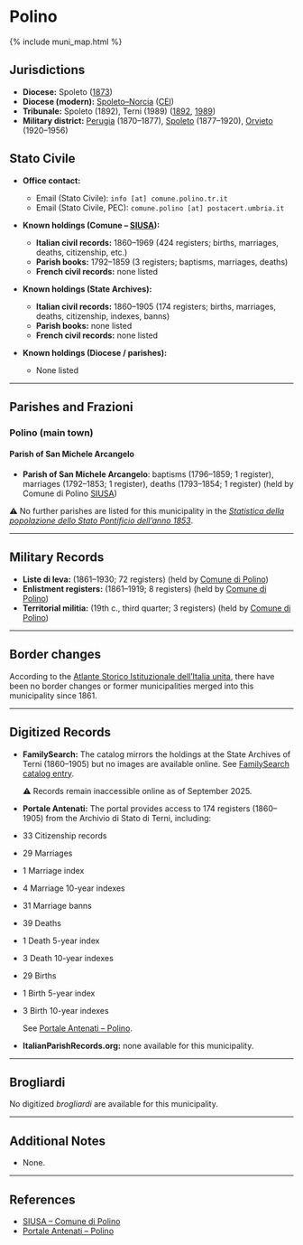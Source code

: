 # Polino

{% include muni_map.html %}

## Jurisdictions

* **Diocese:** Spoleto ([1873](https://www.google.it/books/edition/Il_libro_de_comuni_del_Regno_d_Italia_co/WF9mfeJJcDEC?gbpv=1))
* **Diocese (modern):** [Spoleto–Norcia](../dio/spoleto.md) ([CEI](https://www.chiesacattolica.it/annuario-cei/ricerca-parrocchie/))
* **Tribunale:** Spoleto (1892), Terni (1989) ([1892](https://www.google.it/books/edition/Bollettino_ufficiale_del_Ministero_di_gr/kRXd4t5fK-0C?hl=en&gbpv=1&pg=PA457&printsec=frontcover), [1989](https://www.google.it/books/edition/Gazzetta_ufficiale_della_Repubblica_ital/-Z6nogg-qMQC?hl=en&gbpv=1&pg=RA8-PA38&printsec=frontcover))
* **Military district:** [Perugia](../mil/perugia.md) (1870–1877), [Spoleto](../mil/spoleto.md) (1877–1920), [Orvieto](../mil/spoleto.md) (1920–1956)

## Stato Civile

* **Office contact:**

  * Email (Stato Civile): `info [at] comune.polino.tr.it`
  * Email (Stato Civile, PEC): `comune.polino [at] postacert.umbria.it`

* **Known holdings (Comune – [SIUSA](https://siusa-archivi.cultura.gov.it/cgi-bin/siusa/pagina.pl?TipoPag=comparc&Chiave=311525)):**

  * **Italian civil records:** 1860–1969 (424 registers; births, marriages, deaths, citizenship, etc.)
  * **Parish books:** 1792–1859 (3 registers; baptisms, marriages, deaths)
  * **French civil records:** none listed

* **Known holdings (State Archives):**

  * **Italian civil records:** 1860–1905 (174 registers; births, marriages, deaths, citizenship, indexes, banns)
  * **Parish books:** none listed
  * **French civil records:** none listed

* **Known holdings (Diocese / parishes):**

  * None listed

---

## Parishes and Frazioni

### Polino (main town)

#### Parish of San Michele Arcangelo

* **Parish of San Michele Arcangelo**: baptisms (1796–1859; 1 register), marriages (1792–1853; 1 register), deaths (1793–1854; 1 register) (held by Comune di Polino [SIUSA](https://siusa-archivi.cultura.gov.it/cgi-bin/siusa/pagina.pl?TipoPag=comparc&Chiave=311525))

⚠️ No further parishes are listed for this municipality in the *[Statistica della popolazione dello Stato Pontificio dell’anno 1853](https://www.google.it/books/edition/Statistics_della_popolazione_dello_Stato/v6dCAQAAMAAJ)*.

---

## Military Records

* **Liste di leva:** (1861–1930; 72 registers) (held by [Comune di Polino](https://siusa-archivi.cultura.gov.it/cgi-bin/siusa/pagina.pl?TipoPag=comparc&Chiave=311522&RicVM=ricercasemplice&RicProgetto=reg%2dumb&RicPag=2&RicFrmRicSemplice=Liste%20di%20leva&RicSez=complessi))
* **Enlistment registers:** (1861–1919; 8 registers) (held by [Comune di Polino](https://siusa-archivi.cultura.gov.it/cgi-bin/siusa/pagina.pl?TipoPag=comparc&Chiave=311522&RicVM=ricercasemplice&RicProgetto=reg%2dumb&RicPag=2&RicFrmRicSemplice=Liste%20di%20leva&RicSez=complessi))
* **Territorial militia:** (19th c., third quarter; 3 registers) (held by [Comune di Polino](https://siusa-archivi.cultura.gov.it/cgi-bin/siusa/pagina.pl?TipoPag=comparc&Chiave=311522&RicVM=ricercasemplice&RicProgetto=reg%2dumb&RicPag=2&RicFrmRicSemplice=Liste%20di%20leva&RicSez=complessi))

---

## Border changes

According to the [Atlante Storico Istituzionale dell’Italia unita](http://dati.san.beniculturali.it/asi/local/), there have been no border changes or former municipalities merged into this municipality since 1861.

---

## Digitized Records

* **FamilySearch:**
  The catalog mirrors the holdings at the State Archives of Terni (1860–1905) but no images are available online.
  See [FamilySearch catalog entry](https://www.familysearch.org/en/search/catalog/780562).

  ⚠️ Records remain inaccessible online as of September 2025.

* **Portale Antenati:** The portal provides access to 174 registers (1860–1905) from the Archivio di Stato di Terni, including:

* 33 Citizenship records
* 29 Marriages
* 1 Marriage index
* 4 Marriage 10-year indexes
* 31 Marriage banns
* 39 Deaths
* 1 Death 5-year index
* 3 Death 10-year indexes
* 29 Births
* 1 Birth 5-year index
* 3 Birth 10-year indexes

  See [Portale Antenati – Polino](https://antenati.cultura.gov.it/search-registry/?localita=polino).

* **ItalianParishRecords.org:** none available for this municipality.

---

## Brogliardi

No digitized *brogliardi* are available for this municipality.

---

## Additional Notes

* None.

---

## References

* [SIUSA – Comune di Polino](https://siusa-archivi.cultura.gov.it/cgi-bin/siusa/pagina.pl?TipoPag=comparc&Chiave=311525)
* [Portale Antenati – Polino](https://antenati.cultura.gov.it/search-registry/?localita=polino)
